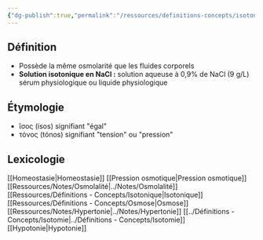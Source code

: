 ```yaml
---
{"dg-publish":true,"permalink":"/ressources/definitions-concepts/isotonique/","tags":["definition"],"noteIcon":"2"}
---
```



## Définition
- Possède la même osmolarité que les fluides corporels
- **Solution isotonique en NaCl :** solution aqueuse à 0,9% de NaCl (9 g/L) sérum physiologique ou liquide physiologique
## Étymologie 
- ἴσος (ísos) signifiant "égal"
- τόνος (tónos) signifiant "tension" ou "pression"
## Lexicologie 
[[Homeostasie\|Homeostasie]]
[[Pression osmotique\|Pression osmotique]]
[[Ressources/Notes/Osmolalité\|../Notes/Osmolalité]]
[[Ressources/Définitions - Concepts/Isotonique\|Isotonique]]
[[Ressources/Définitions - Concepts/Osmose\|Osmose]]
[[Ressources/Notes/Hypertonie\|../Notes/Hypertonie]]
[[../Définitions - Concepts/Isotomie\|../Définitions - Concepts/Isotomie]]
[[Hypotonie\|Hypotonie]]